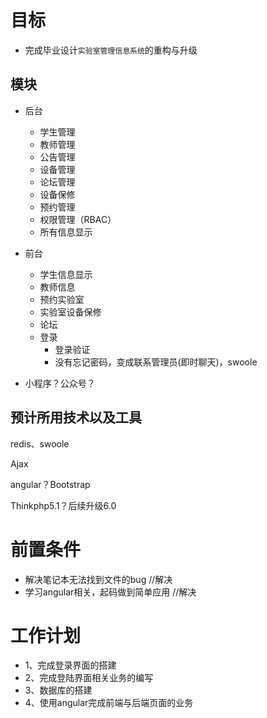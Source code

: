 # 目标

+ 完成毕业设计`实验室管理信息系统`的重构与升级



## 模块

+ 后台
  + 学生管理
  + 教师管理
  + 公告管理
  + 设备管理
  + 论坛管理
  + 设备保修
  + 预约管理
  + 权限管理（RBAC）
  + 所有信息显示
+ 前台
  + 学生信息显示
  + 教师信息
  + 预约实验室
  + 实验室设备保修
  + 论坛
  + 登录
    + 登录验证
    + 没有忘记密码，变成联系管理员(即时聊天)，swoole

+ 小程序？公众号？

## 预计所用技术以及工具

redis、swoole

Ajax

angular？Bootstrap

Thinkphp5.1？后续升级6.0

# 前置条件
+ 解决笔记本无法找到文件的bug     //解决
+ 学习angular相关，起码做到简单应用   //解决
# 工作计划
+ 1、完成登录界面的搭建
+ 2、完成登陆界面相关业务的编写
+ 3、数据库的搭建
+ 4、使用angular完成前端与后端页面的业务